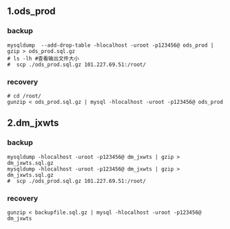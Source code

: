 

## 1.ods_prod

### backup

```MYSQL
mysqldump  --add-drop-table -hlocalhost -uroot -p123456@ ods_prod | gzip > ods_prod.sql.gz
# ls -lh #查看输出文件大小
#  scp ./ods_prod.sql.gz 101.227.69.51:/root/
```



### recovery

```mysql
# cd /root/
gunzip < ods_prod.sql.gz | mysql -hlocalhost -uroot -p123456@ ods_prod
```



## 2.dm_jxwts

### backup

```MYSQL
mysqldump -hlocalhost -uroot -p123456@ dm_jxwts | gzip > dm_jxwts.sql.gz
mysqldump -hlocalhost -uroot -p123456@ dm_jxwts | gzip > dm_jxwts.sql.gz
#  scp ./ods_prod.sql.gz 101.227.69.51:/root/
```



### recovery

```mysql
gunzip < backupfile.sql.gz | mysql -hlocalhost -uroot -p123456@ dm_jxwts
```

